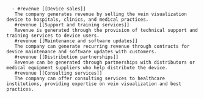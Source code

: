       - #revenue [[Device sales]]
       The company generates revenue by selling the vein visualization device to hospitals, clinics, and medical practices.
       #revenue [[Support and training services]]
       Revenue is generated through the provision of technical support and training services to device users.
       #revenue [[Maintenance and software updates]]
       The company can generate recurring revenue through contracts for device maintenance and software updates with customers.
       #revenue [[Distribution partnerships]]
       Revenue can be generated through partnerships with distributors or medical equipment suppliers who help distribute the device.
       #revenue [[Consulting services]]
       The company can offer consulting services to healthcare institutions, providing expertise on vein visualization and best practices.



